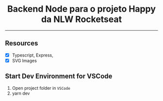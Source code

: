 <h1 align="center">
Backend Node para o projeto Happy da NLW Rocketseat
</h1>

<hr>

## Resources

- [x] Typescript, Express, 
- [x] SVG Images

## Start Dev Environment for VSCode

1. Open project folder in `VSCode`
2. yarn dev
